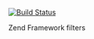 [![Build Status](https://travis-ci.org/autowp/filters.svg?branch=master)](https://travis-ci.org/autowp/filters)

Zend Framework filters
